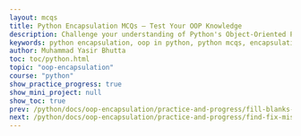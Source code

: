 ```yaml
---
layout: mcqs
title: Python Encapsulation MCQs – Test Your OOP Knowledge
description: Challenge your understanding of Python's Object-Oriented Programming with these multiple-choice questions on encapsulation. Ideal for beginners, students, and job seekers to reinforce key OOP concepts.
keywords: python encapsulation, oop in python, python mcqs, encapsulation quiz, python multiple choice questions, learn with yasir, yasirbhutta, python classes, python access modifiers, python getter setter, python name mangling, python oop practice, python encapsulation tutorial
author: Muhammad Yasir Bhutta
toc: toc/python.html
topic: "oop-encapsulation"
course: "python"
show_practice_progress: true
show_mini_project: null
show_toc: true
prev: /python/docs/oop-encapsulation/practice-and-progress/fill-blanks-oop-encapsulation.html
next: /python/docs/oop-encapsulation/practice-and-progress/find-fix-mistakes-oop-encapsulation.html
---
```


